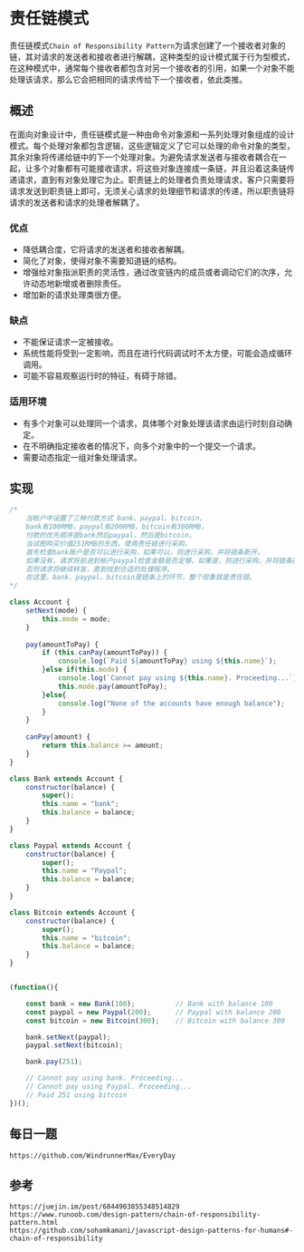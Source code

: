 # 责任链模式
责任链模式`Chain of Responsibility Pattern`为请求创建了一个接收者对象的链，其对请求的发送者和接收者进行解耦，这种类型的设计模式属于行为型模式，在这种模式中，通常每个接收者都包含对另一个接收者的引用，如果一个对象不能处理该请求，那么它会把相同的请求传给下一个接收者，依此类推。

## 概述
在面向对象设计中，责任链模式是一种由命令对象源和一系列处理对象组成的设计模式。每个处理对象都包含逻辑，这些逻辑定义了它可以处理的命令对象的类型，其余对象将传递给链中的下一个处理对象。为避免请求发送者与接收者耦合在一起，让多个对象都有可能接收请求，将这些对象连接成一条链，并且沿着这条链传递请求，直到有对象处理它为止。职责链上的处理者负责处理请求，客户只需要将请求发送到职责链上即可，无须关心请求的处理细节和请求的传递，所以职责链将请求的发送者和请求的处理者解耦了。

### 优点
* 降低耦合度，它将请求的发送者和接收者解耦。 
* 简化了对象，使得对象不需要知道链的结构。 
* 增强给对象指派职责的灵活性，通过改变链内的成员或者调动它们的次序，允许动态地新增或者删除责任。 
* 增加新的请求处理类很方便。

### 缺点
* 不能保证请求一定被接收。 
* 系统性能将受到一定影响，而且在进行代码调试时不太方便，可能会造成循环调用。
* 可能不容易观察运行时的特征，有碍于除错。


### 适用环境
* 有多个对象可以处理同一个请求，具体哪个对象处理该请求由运行时刻自动确定。 
* 在不明确指定接收者的情况下，向多个对象中的一个提交一个请求。 
* 需要动态指定一组对象处理请求。

## 实现

```javascript
/*
    当帐户中设置了三种付款方式 bank、paypal、bitcoin，
    bank有100RMB，paypal有200RMB，bitcoin有300RMB，
    付款的优先顺序是bank然后paypal，然后是bitcoin，
    当试图购买价值251RMB的东西，使用责任链进行采购，
    首先检查bank账户是否可以进行采购，如果可以，则进行采购，并将链条断开，
    如果没有，请求将前进到帐户paypal检查金额是否足够，如果是，则进行采购，并将链条断开，
    否则请求将继续转发，直到找到合适的处理程序。
    在这里，bank、paypal、bitcoin是链条上的环节，整个现象就是责任链。
*/

class Account {
    setNext(mode) {
        this.mode = mode;
    }
    
    pay(amountToPay) {
        if (this.canPay(amountToPay)) {
            console.log(`Paid ${amountToPay} using ${this.name}`);
        }else if(this.mode) {
            console.log(`Cannot pay using ${this.name}. Proceeding...`);
            this.mode.pay(amountToPay);
        }else{
            console.log("None of the accounts have enough balance");
        }
    }
    
    canPay(amount) {
        return this.balance >= amount;
    }
}

class Bank extends Account {
    constructor(balance) {
        super();
        this.name = "bank";
        this.balance = balance;
    }
}

class Paypal extends Account {
    constructor(balance) {
        super();
        this.name = "Paypal";
        this.balance = balance;
    }
}

class Bitcoin extends Account {
    constructor(balance) {
        super();
        this.name = "bitcoin";
        this.balance = balance;
    }
}


(function(){

    const bank = new Bank(100);          // Bank with balance 100
    const paypal = new Paypal(200);      // Paypal with balance 200
    const bitcoin = new Bitcoin(300);    // Bitcoin with balance 300

    bank.setNext(paypal);
    paypal.setNext(bitcoin);

    bank.pay(251);

    // Cannot pay using bank. Proceeding...
    // Cannot pay using Paypal. Proceeding...
    // Paid 251 using bitcoin
})();
```

## 每日一题

```
https://github.com/WindrunnerMax/EveryDay
```

## 参考

```
https://juejin.im/post/6844903855348514829
https://www.runoob.com/design-pattern/chain-of-responsibility-pattern.html
https://github.com/sohamkamani/javascript-design-patterns-for-humans#-chain-of-responsibility
```

